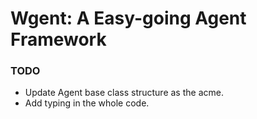 # Wgent: A Easy-going Agent Framework



### TODO
- Update Agent base class structure as the acme.
- Add typing in the whole code.